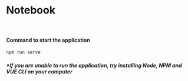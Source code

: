 # Notebook
<br>

#### Command to start the application

``` 
npm run serve
```

##### *If you are unable to run the application, try installing Node, NPM and VUE CLI on your computer


